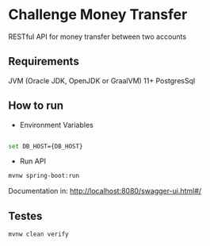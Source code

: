 # Challenge Money Transfer   

RESTful API for money transfer between two accounts

## Requirements

JVM (Oracle JDK, OpenJDK or GraalVM) 11+ 
PostgresSql


## How to run

- Environment Variables 

```bash

set DB_HOST={DB_HOST}

```
- Run API

```bash
mvnw spring-boot:run
```


Documentation in: [http://localhost:8080/swagger-ui.html#/](http://localhost:8081/swagger-ui.html#/)


## Testes 

```bash
mvnw clean verify
```
